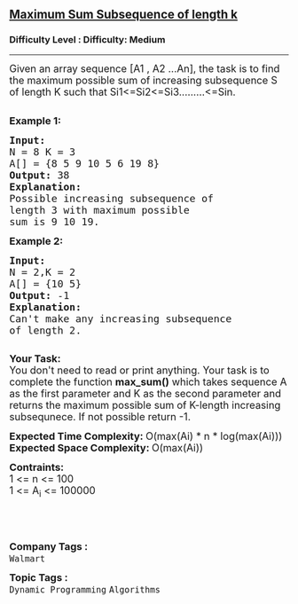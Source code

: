<h2><a href="https://www.geeksforgeeks.org/problems/maximum-sum-subsequence-of-length-k3053/1?page=10&difficulty=Medium&status=unsolved&sortBy=submissions">Maximum Sum Subsequence of length k</a></h2><h3>Difficulty Level : Difficulty: Medium</h3><hr><div class="problems_problem_content__Xm_eO"><p><span style="font-size: 18px;">Given an array sequence [A1 , A2 ...An], the task is&nbsp;to find the maximum possible sum of increasing subsequence S of length K such that Si1&lt;=Si2&lt;=Si3.........&lt;=Sin.</span><br>&nbsp;</p>
<p><span style="font-size: 18px;"><strong>Example 1:</strong></span></p>
<pre><span style="font-size: 18px;"><strong>Input:</strong>
N = 8 K = 3
A[] = {8 5 9 10 5 6 19 8}
<strong>Output: </strong>38
<strong>Explanation:</strong>
Possible increasing subsequence of
length 3 with maximum possible
sum is 9 10 19.</span></pre>
<p><span style="font-size: 18px;"><strong>Example 2:</strong></span></p>
<pre><span style="font-size: 18px;"><strong>Input:
</strong>N = 2,K = 2
A[] = {10 5}
<strong>Output: </strong>-1
<strong>Explanation:
</strong>Can't make any increasing subsequence 
of length 2.
</span>
</pre>
<p><span style="font-size: 18px;"><strong>Your Task:</strong><br>You don't need to read or print anything. Your task is to complete the function&nbsp;<strong>max_sum()</strong>&nbsp;which takes sequence&nbsp;A as the first parameter&nbsp;and K as the second parameter and returns the maximum possible sum of K-length&nbsp;increasing subsequnece. If not possible return -1.</span></p>
<p><span style="font-size: 18px;"><strong>Expected Time Complexity:&nbsp;</strong>O(max(Ai) * n * log(max(Ai)))<br><strong>Expected Space Complexity:&nbsp;</strong>O(max(Ai))</span></p>
<p><span style="font-size: 18px;"><strong>Contraints:</strong><br>1 &lt;= n &lt;= 100<br>1 &lt;= A<sub>i</sub> &lt;= 100000</span></p>
<p>&nbsp;</p>
<p>&nbsp;</p></div><p><span style=font-size:18px><strong>Company Tags : </strong><br><code>Walmart</code>&nbsp;<br><p><span style=font-size:18px><strong>Topic Tags : </strong><br><code>Dynamic Programming</code>&nbsp;<code>Algorithms</code>&nbsp;